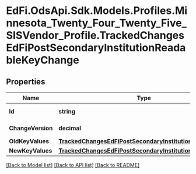 # EdFi.OdsApi.Sdk.Models.Profiles.Minnesota_Twenty_Four_Twenty_Five_SISVendor_Profile.TrackedChangesEdFiPostSecondaryInstitutionReadableKeyChange

## Properties

Name | Type | Description | Notes
------------ | ------------- | ------------- | -------------
**Id** | **string** | Resource identifier | [optional] 
**ChangeVersion** | **decimal** | Change version | [optional] 
**OldKeyValues** | [**TrackedChangesEdFiPostSecondaryInstitutionReadableKey**](TrackedChangesEdFiPostSecondaryInstitutionReadableKey.md) |  | [optional] 
**NewKeyValues** | [**TrackedChangesEdFiPostSecondaryInstitutionReadableKey**](TrackedChangesEdFiPostSecondaryInstitutionReadableKey.md) |  | [optional] 

[[Back to Model list]](../README.md#documentation-for-models) [[Back to API list]](../README.md#documentation-for-api-endpoints) [[Back to README]](../README.md)

